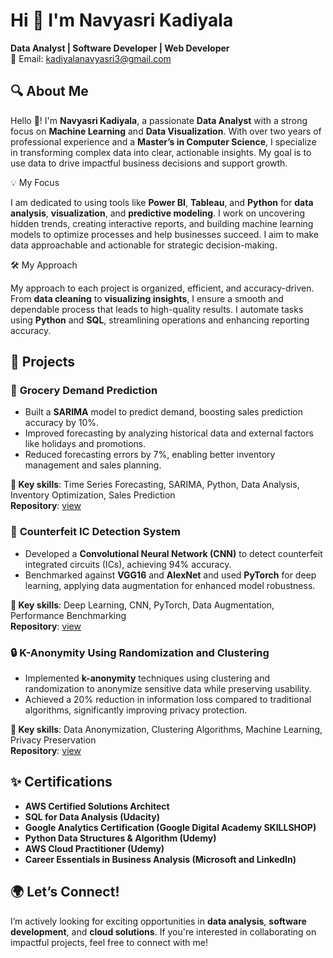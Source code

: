 # Hi 👋 I'm Navyasri Kadiyala  
**Data Analyst | Software Developer | Web Developer**  
📧 Email: [kadiyalanavyasri3@gmail.com](mailto:kadiyalanavyasri3@gmail.com)


## 🔍 About Me  

Hello 👋! I'm **Navyasri Kadiyala**, a passionate **Data Analyst** with a strong focus on **Machine Learning** and **Data Visualization**. With over two years of professional experience and a **Master’s in Computer Science**, I specialize in transforming complex data into clear, actionable insights. My goal is to use data to drive impactful business decisions and support growth.

💡 My Focus  

I am dedicated to using tools like **Power BI**, **Tableau**, and **Python** for **data analysis**, **visualization**, and **predictive modeling**. I work on uncovering hidden trends, creating interactive reports, and building machine learning models to optimize processes and help businesses succeed. I aim to make data approachable and actionable for strategic decision-making.

🛠️ My Approach  

My approach to each project is organized, efficient, and accuracy-driven. From **data cleaning** to **visualizing insights**, I ensure a smooth and dependable process that leads to high-quality results. I automate tasks using **Python** and **SQL**, streamlining operations and enhancing reporting accuracy.


## 📂 Projects  


### 🛒 **Grocery Demand Prediction**  

- Built a **SARIMA** model to predict demand, boosting sales prediction accuracy by 10%.  
- Improved forecasting by analyzing historical data and external factors like holidays and promotions.  
- Reduced forecasting errors by 7%, enabling better inventory management and sales planning.

**🔑 Key skills**: Time Series Forecasting, SARIMA, Python, Data Analysis, Inventory Optimization, Sales Prediction  
**Repository**: [view](https://github.com/navik12/GDP)


### 🧠 **Counterfeit IC Detection System**  

- Developed a **Convolutional Neural Network (CNN)** to detect counterfeit integrated circuits (ICs), achieving 94% accuracy.  
- Benchmarked against **VGG16** and **AlexNet** and used **PyTorch** for deep learning, applying data augmentation for enhanced model robustness.

**🔑 Key skills**: Deep Learning, CNN, PyTorch, Data Augmentation, Performance Benchmarking  
**Repository**: [view](https://github.com/navik12/Counterfeit-IC-Detection)


### 🔒 **K-Anonymity Using Randomization and Clustering**  

- Implemented **k-anonymity** techniques using clustering and randomization to anonymize sensitive data while preserving usability.  
- Achieved a 20% reduction in information loss compared to traditional algorithms, significantly improving privacy protection.

**🔑 Key skills**: Data Anonymization, Clustering Algorithms, Machine Learning, Privacy Preservation  
**Repository**: [view](https://github.com/navik12/K-Anonymity)


## ✨ Certifications  

- **AWS Certified Solutions Architect**  
- **SQL for Data Analysis (Udacity)**  
- **Google Analytics Certification (Google Digital Academy SKILLSHOP)**  
- **Python Data Structures & Algorithm (Udemy)**  
- **AWS Cloud Practitioner (Udemy)**  
- **Career Essentials in Business Analysis (Microsoft and LinkedIn)**


## 🌍 Let’s Connect!  

I’m actively looking for exciting opportunities in **data analysis**, **software development**, and **cloud solutions**. If you're interested in collaborating on impactful projects, feel free to connect with me!
